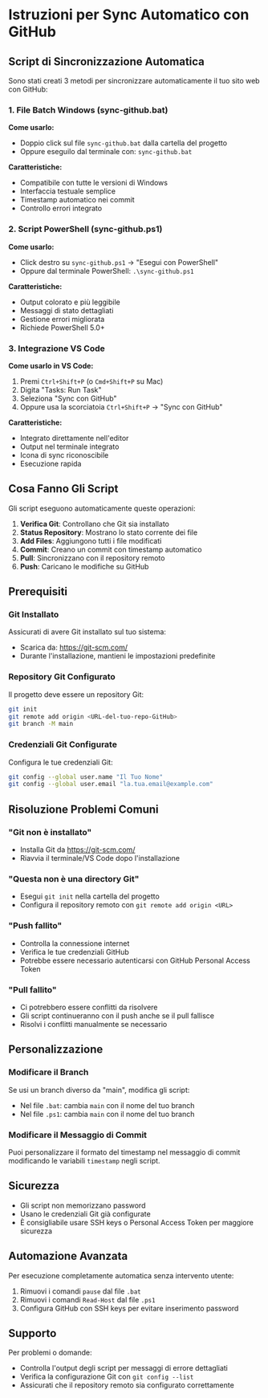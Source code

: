 # Istruzioni per Sync Automatico con GitHub

## Script di Sincronizzazione Automatica

Sono stati creati 3 metodi per sincronizzare automaticamente il tuo sito web con GitHub:

### 1. File Batch Windows (sync-github.bat)

**Come usarlo:**
- Doppio click sul file `sync-github.bat` dalla cartella del progetto
- Oppure eseguilo dal terminale con: `sync-github.bat`

**Caratteristiche:**
- Compatibile con tutte le versioni di Windows
- Interfaccia testuale semplice
- Timestamp automatico nei commit
- Controllo errori integrato

### 2. Script PowerShell (sync-github.ps1)

**Come usarlo:**
- Click destro su `sync-github.ps1` → "Esegui con PowerShell"
- Oppure dal terminale PowerShell: `.\sync-github.ps1`

**Caratteristiche:**
- Output colorato e più leggibile
- Messaggi di stato dettagliati
- Gestione errori migliorata
- Richiede PowerShell 5.0+

### 3. Integrazione VS Code

**Come usarlo in VS Code:**
1. Premi `Ctrl+Shift+P` (o `Cmd+Shift+P` su Mac)
2. Digita "Tasks: Run Task"
3. Seleziona "Sync con GitHub"
4. Oppure usa la scorciatoia `Ctrl+Shift+P` → "Sync con GitHub"

**Caratteristiche:**
- Integrato direttamente nell'editor
- Output nel terminale integrato
- Icona di sync riconoscibile
- Esecuzione rapida

## Cosa Fanno Gli Script

Gli script eseguono automaticamente queste operazioni:

1. **Verifica Git**: Controllano che Git sia installato
2. **Status Repository**: Mostrano lo stato corrente dei file
3. **Add Files**: Aggiungono tutti i file modificati
4. **Commit**: Creano un commit con timestamp automatico
5. **Pull**: Sincronizzano con il repository remoto
6. **Push**: Caricano le modifiche su GitHub

## Prerequisiti

### Git Installato
Assicurati di avere Git installato sul tuo sistema:
- Scarica da: https://git-scm.com/
- Durante l'installazione, mantieni le impostazioni predefinite

### Repository Git Configurato
Il progetto deve essere un repository Git:
```bash
git init
git remote add origin <URL-del-tuo-repo-GitHub>
git branch -M main
```

### Credenziali Git Configurate
Configura le tue credenziali Git:
```bash
git config --global user.name "Il Tuo Nome"
git config --global user.email "la.tua.email@example.com"
```

## Risoluzione Problemi Comuni

### "Git non è installato"
- Installa Git da https://git-scm.com/
- Riavvia il terminale/VS Code dopo l'installazione

### "Questa non è una directory Git"
- Esegui `git init` nella cartella del progetto
- Configura il repository remoto con `git remote add origin <URL>`

### "Push fallito"
- Controlla la connessione internet
- Verifica le tue credenziali GitHub
- Potrebbe essere necessario autenticarsi con GitHub Personal Access Token

### "Pull fallito"
- Ci potrebbero essere conflitti da risolvere
- Gli script continueranno con il push anche se il pull fallisce
- Risolvi i conflitti manualmente se necessario

## Personalizzazione

### Modificare il Branch
Se usi un branch diverso da "main", modifica gli script:
- Nel file `.bat`: cambia `main` con il nome del tuo branch
- Nel file `.ps1`: cambia `main` con il nome del tuo branch

### Modificare il Messaggio di Commit
Puoi personalizzare il formato del timestamp nel messaggio di commit modificando le variabili `timestamp` negli script.

## Sicurezza

- Gli script non memorizzano password
- Usano le credenziali Git già configurate
- È consigliabile usare SSH keys o Personal Access Token per maggiore sicurezza

## Automazione Avanzata

Per esecuzione completamente automatica senza intervento utente:
1. Rimuovi i comandi `pause` dal file `.bat`
2. Rimuovi i comandi `Read-Host` dal file `.ps1`
3. Configura GitHub con SSH keys per evitare inserimento password

## Supporto

Per problemi o domande:
- Controlla l'output degli script per messaggi di errore dettagliati
- Verifica la configurazione Git con `git config --list`
- Assicurati che il repository remoto sia configurato correttamente